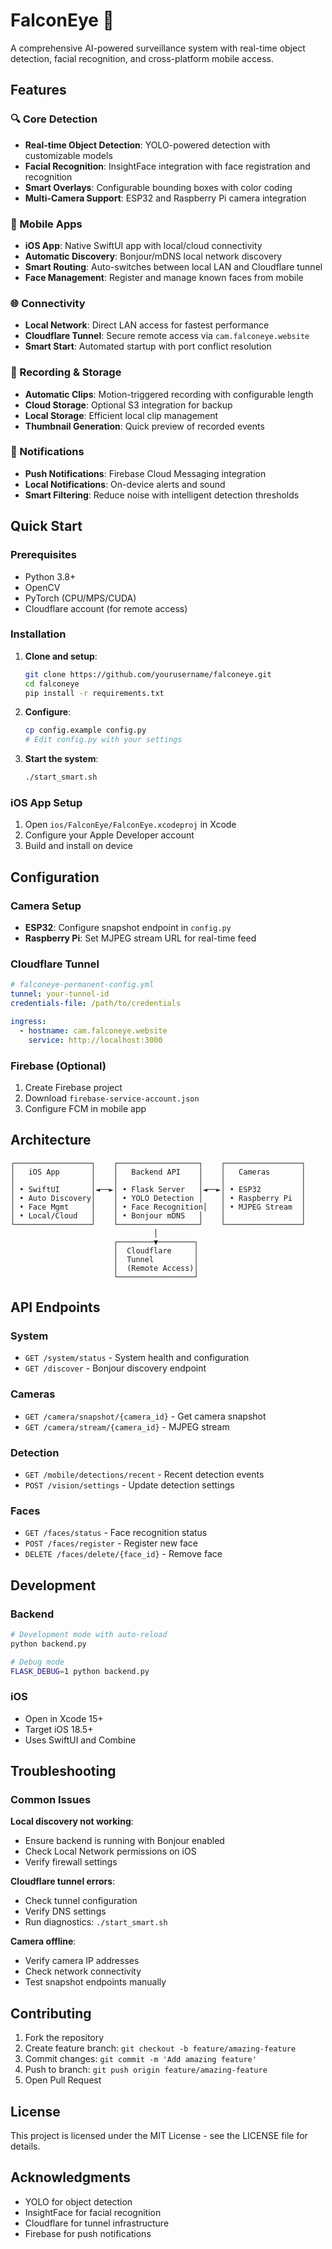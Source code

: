 # FalconEye 🦅

A comprehensive AI-powered surveillance system with real-time object detection, facial recognition, and cross-platform mobile access.

## Features

### 🔍 Core Detection
- **Real-time Object Detection**: YOLO-powered detection with customizable models
- **Facial Recognition**: InsightFace integration with face registration and recognition
- **Smart Overlays**: Configurable bounding boxes with color coding
- **Multi-Camera Support**: ESP32 and Raspberry Pi camera integration

### 📱 Mobile Apps
- **iOS App**: Native SwiftUI app with local/cloud connectivity
- **Automatic Discovery**: Bonjour/mDNS local network discovery
- **Smart Routing**: Auto-switches between local LAN and Cloudflare tunnel
- **Face Management**: Register and manage known faces from mobile

### 🌐 Connectivity
- **Local Network**: Direct LAN access for fastest performance
- **Cloudflare Tunnel**: Secure remote access via `cam.falconeye.website`
- **Smart Start**: Automated startup with port conflict resolution

### 🎥 Recording & Storage
- **Automatic Clips**: Motion-triggered recording with configurable length
- **Cloud Storage**: Optional S3 integration for backup
- **Local Storage**: Efficient local clip management
- **Thumbnail Generation**: Quick preview of recorded events

### 🔔 Notifications
- **Push Notifications**: Firebase Cloud Messaging integration
- **Local Notifications**: On-device alerts and sound
- **Smart Filtering**: Reduce noise with intelligent detection thresholds

## Quick Start

### Prerequisites
- Python 3.8+
- OpenCV
- PyTorch (CPU/MPS/CUDA)
- Cloudflare account (for remote access)

### Installation

1. **Clone and setup**:
   ```bash
   git clone https://github.com/yourusername/falconeye.git
   cd falconeye
   pip install -r requirements.txt
   ```

2. **Configure**:
   ```bash
   cp config.example config.py
   # Edit config.py with your settings
   ```

3. **Start the system**:
   ```bash
   ./start_smart.sh
   ```

### iOS App Setup

1. Open `ios/FalconEye/FalconEye.xcodeproj` in Xcode
2. Configure your Apple Developer account
3. Build and install on device

## Configuration

### Camera Setup
- **ESP32**: Configure snapshot endpoint in `config.py`
- **Raspberry Pi**: Set MJPEG stream URL for real-time feed

### Cloudflare Tunnel
```yaml
# falconeye-permanent-config.yml
tunnel: your-tunnel-id
credentials-file: /path/to/credentials

ingress:
  - hostname: cam.falconeye.website
    service: http://localhost:3000
```

### Firebase (Optional)
1. Create Firebase project
2. Download `firebase-service-account.json`
3. Configure FCM in mobile app

## Architecture

```
┌─────────────────┐    ┌──────────────────┐    ┌─────────────────┐
│   iOS App       │    │   Backend API    │    │   Cameras       │
│                 │    │                  │    │                 │
│ • SwiftUI       │◄──►│ • Flask Server   │◄──►│ • ESP32         │
│ • Auto Discovery│    │ • YOLO Detection │    │ • Raspberry Pi  │
│ • Face Mgmt     │    │ • Face Recognition│   │ • MJPEG Stream  │
│ • Local/Cloud   │    │ • Bonjour mDNS   │    │                 │
└─────────────────┘    └──────────────────┘    └─────────────────┘
                                │
                       ┌────────▼────────┐
                       │  Cloudflare     │
                       │  Tunnel         │
                       │  (Remote Access)│
                       └─────────────────┘
```

## API Endpoints

### System
- `GET /system/status` - System health and configuration
- `GET /discover` - Bonjour discovery endpoint

### Cameras
- `GET /camera/snapshot/{camera_id}` - Get camera snapshot
- `GET /camera/stream/{camera_id}` - MJPEG stream

### Detection
- `GET /mobile/detections/recent` - Recent detection events
- `POST /vision/settings` - Update detection settings

### Faces
- `GET /faces/status` - Face recognition status
- `POST /faces/register` - Register new face
- `DELETE /faces/delete/{face_id}` - Remove face

## Development

### Backend
```bash
# Development mode with auto-reload
python backend.py

# Debug mode
FLASK_DEBUG=1 python backend.py
```

### iOS
- Open in Xcode 15+
- Target iOS 18.5+
- Uses SwiftUI and Combine

## Troubleshooting

### Common Issues

**Local discovery not working**:
- Ensure backend is running with Bonjour enabled
- Check Local Network permissions on iOS
- Verify firewall settings

**Cloudflare tunnel errors**:
- Check tunnel configuration
- Verify DNS settings
- Run diagnostics: `./start_smart.sh`

**Camera offline**:
- Verify camera IP addresses
- Check network connectivity
- Test snapshot endpoints manually

## Contributing

1. Fork the repository
2. Create feature branch: `git checkout -b feature/amazing-feature`
3. Commit changes: `git commit -m 'Add amazing feature'`
4. Push to branch: `git push origin feature/amazing-feature`
5. Open Pull Request

## License

This project is licensed under the MIT License - see the LICENSE file for details.

## Acknowledgments

- YOLO for object detection
- InsightFace for facial recognition
- Cloudflare for tunnel infrastructure
- Firebase for push notifications